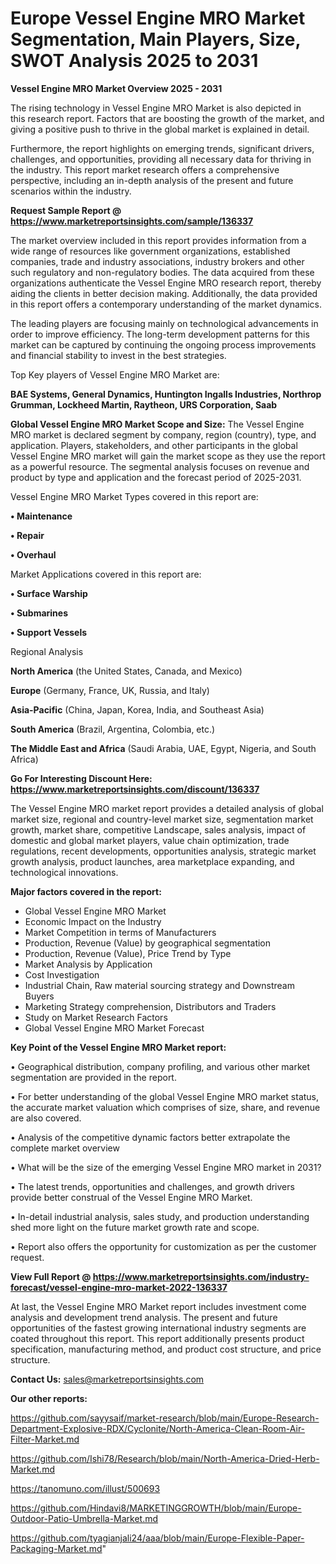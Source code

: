 # Europe Vessel Engine MRO Market Segmentation, Main Players, Size, SWOT Analysis 2025 to 2031

<Strong> Vessel Engine MRO Market Overview 2025 - 2031</strong>

The rising technology in Vessel Engine MRO Market is also depicted in this research report. Factors that are boosting the growth of the market, and giving a positive push to thrive in the global market is explained in detail.

Furthermore, the report highlights on emerging trends, significant drivers, challenges, and opportunities, providing all necessary data for thriving in the industry. This report market research offers a comprehensive perspective, including an in-depth analysis of the present and future scenarios within the industry.

<strong>Request Sample Report @ <a href=https://www.marketreportsinsights.com/sample/136337>https://www.marketreportsinsights.com/sample/136337</a></strong>

The market overview included in this report provides information from a wide range of resources like government organizations, established companies, trade and industry associations, industry brokers and other such regulatory and non-regulatory bodies. The data acquired from these organizations authenticate the Vessel Engine MRO research report, thereby aiding the clients in better decision making. Additionally, the data provided in this report offers a contemporary understanding of the market dynamics.

The leading players are focusing mainly on technological advancements in order to improve efficiency. The long-term development patterns for this market can be captured by continuing the ongoing process improvements and financial stability to invest in the best strategies.

Top Key players of Vessel Engine MRO Market are:

<strong>BAE Systems, General Dynamics, Huntington Ingalls Industries, Northrop Grumman, Lockheed Martin, Raytheon, URS Corporation, Saab</strong>

<strong><b>Global Vessel Engine MRO Market Scope and Size:</b></strong>
The Vessel Engine MRO market is declared segment by company, region (country), type, and application. Players, stakeholders, and other participants in the global Vessel Engine MRO market will gain the market scope as they use the report as a powerful resource. The segmental analysis focuses on revenue and product by type and application and the forecast period of 2025-2031.

Vessel Engine MRO Market Types covered in this report are:

<strong>• Maintenance

• Repair

• Overhaul</strong>

Market Applications covered in this report are:

<strong>• Surface Warship

• Submarines

• Support Vessels</strong> 

Regional Analysis

<strong>North America</strong> (the United States, Canada, and Mexico)

<strong>Europe</strong> (Germany, France, UK, Russia, and Italy)

<strong>Asia-Pacific</strong> (China, Japan, Korea, India, and Southeast Asia)

<strong>South America</strong> (Brazil, Argentina, Colombia, etc.)

<strong>The Middle East and Africa</strong> (Saudi Arabia, UAE, Egypt, Nigeria, and South Africa)

<strong>Go For Interesting Discount Here: <a href=https://www.marketreportsinsights.com/discount/136337>https://www.marketreportsinsights.com/discount/136337</a></strong>

The Vessel Engine MRO market report provides a detailed analysis of global market size, regional and country-level market size, segmentation market growth, market share, competitive Landscape, sales analysis, impact of domestic and global market players, value chain optimization, trade regulations, recent developments, opportunities analysis, strategic market growth analysis, product launches, area marketplace expanding, and technological innovations.

<strong><b>Major factors covered in the report:</b></strong>
<ul>
  <li>Global Vessel Engine MRO Market </li>
  <li>Economic Impact on the Industry</li>
  <li>Market Competition in terms of Manufacturers</li>
  <li>Production, Revenue (Value) by geographical segmentation</li>
  <li>Production, Revenue (Value), Price Trend by Type</li>
  <li>Market Analysis by Application</li>
  <li>Cost Investigation</li>
  <li>Industrial Chain, Raw material sourcing strategy and Downstream Buyers</li>
  <li>Marketing Strategy comprehension, Distributors and Traders</li>
  <li>Study on Market Research Factors</li>
  <li>Global Vessel Engine MRO Market Forecast</li>
</ul>

<strong><b>Key Point of the Vessel Engine MRO Market report:</b></strong>

• Geographical distribution, company profiling, and various other market segmentation are provided in the report.

• For better understanding of the global Vessel Engine MRO market status, the accurate market valuation which comprises of size, share, and revenue are also covered.

• Analysis of the competitive dynamic factors better extrapolate the complete market overview

• What will be the size of the emerging Vessel Engine MRO market in 2031?

• The latest trends, opportunities and challenges, and growth drivers provide better construal of the Vessel Engine MRO Market.

• In-detail industrial analysis, sales study, and production understanding shed more light on the future market growth rate and scope.

• Report also offers the opportunity for customization as per the customer request.

<strong><b>View Full Report @ <a href=https://www.marketreportsinsights.com/industry-forecast/vessel-engine-mro-market-2022-136337>https://www.marketreportsinsights.com/industry-forecast/vessel-engine-mro-market-2022-136337</a></b></strong>


At last, the Vessel Engine MRO Market report includes investment come analysis and development trend analysis. The present and future opportunities of the fastest growing international industry segments are coated throughout this report. This report additionally presents product specification, manufacturing method, and product cost structure, and price structure.

<strong>Contact Us:</strong>
sales@marketreportsinsights.com

<strong>Our other reports:</strong>

<a href=https://github.com/sayysaif/market-research/blob/main/Europe-Research-Department-Explosive-RDX/Cyclonite/North-America-Clean-Room-Air-Filter-Market.md>https://github.com/sayysaif/market-research/blob/main/Europe-Research-Department-Explosive-RDX/Cyclonite/North-America-Clean-Room-Air-Filter-Market.md</a>

<a href=https://github.com/Ishi78/Research/blob/main/North-America-Dried-Herb-Market.md>https://github.com/Ishi78/Research/blob/main/North-America-Dried-Herb-Market.md</a>

<a href=https://tanomuno.com/illust/500693>https://tanomuno.com/illust/500693</a>

<a href=https://github.com/Hindavi8/MARKETINGGROWTH/blob/main/Europe-Outdoor-Patio-Umbrella-Market.md>https://github.com/Hindavi8/MARKETINGGROWTH/blob/main/Europe-Outdoor-Patio-Umbrella-Market.md</a>

<a href=https://github.com/tyagianjali24/aaa/blob/main/Europe-Flexible-Paper-Packaging-Market.md>https://github.com/tyagianjali24/aaa/blob/main/Europe-Flexible-Paper-Packaging-Market.md</a>"
